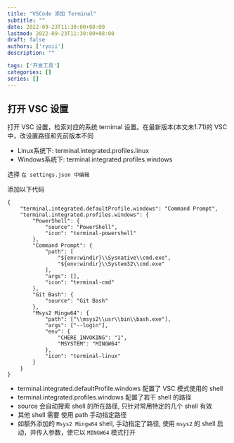 ```yaml
---
title: "VSCode 添加 Terminal"
subtitle: ""
date: 2022-09-23T11:30:00+08:00
lastmod: 2022-09-23T11:30:00+08:00
draft: false
authors: ['ryoii']
description: ""

tags: ['开发工具']
categories: []
series: []
---
```


## 打开 VSC 设置

打开 VSC 设置，检索对应的系统 ternimal 设置。在最新版本(本文未1.71)的 VSC 中，改设置路径和先前版本不同

+ Linux系统下: terminal.integrated.profiles.linux
+ Windows系统下: terminal.integrated.profiles.windows

选择 `在 settings.json 中编辑`

添加以下代码

```
{
    "terminal.integrated.defaultProfile.windows": "Command Prompt",
    "terminal.integrated.profiles.windows": {
        "PowerShell": {
            "source": "PowerShell",
            "icon": "terminal-powershell"
        },
        "Command Prompt": {
            "path": [
                "${env:windir}\\Sysnative\\cmd.exe",
                "${env:windir}\\System32\\cmd.exe"
            ],
            "args": [],
            "icon": "terminal-cmd"
        },
        "Git Bash": {
            "source": "Git Bash"
        },
        "Msys2 Mingw64": {
            "path": ["\\msys2\\usr\\bin\\bash.exe"],
            "args": ["--login"],
            "env": {
                "CHERE_INVOKING": "1",
                "MSYSTEM": "MINGW64"
            },
            "icon": "terminal-linux"
        }
    }
}
```

+ terminal.integrated.defaultProfile.windows 配置了 VSC 模式使用的 shell
+ terminal.integrated.profiles.windows 配置了若干 shell 的路径
 + source 会自动搜索 shell 的所在路径, 只针对常用特定的几个 shell 有效
 + 其他 shell 需要 使用 path 手动指定路径
 + 如额外添加的 `Msys2 Mingw64` shell, 手动指定了路径, 使用 `msys2` 的 shell 启动，并传入参数，使它以 `MINGW64` 模式打开